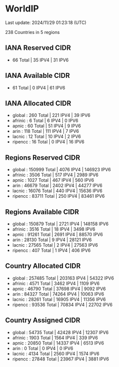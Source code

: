 # WorldIP

Last update: 2024/11/29 01:23:18 (UTC)

238 Countries in 5 regions

## IANA Reserved CIDR

- 66 Total | 35 IPV4 | 31 IPV6

## IANA Available CIDR

- 61 Total | 0 IPV4 | 61 IPV6

## IANA Allocated CIDR

- global : 260 Total | 221 IPV4 | 39 IPV6
- afrinic : 6 Total | 6 IPV4 | 0 IPV6
- apnic : 60 Total | 51 IPV4 | 9 IPV6
- arin : 118 Total | 111 IPV4 | 7 IPV6
- lacnic : 12 Total | 10 IPV4 | 2 IPV6
- ripencc : 16 Total | 0 IPV4 | 16 IPV6

## Regions Reserved CIDR

- global : 150999 Total | 4076 IPV4 | 146923 IPV6
- afrinic : 3506 Total | 517 IPV4 | 2989 IPV6
- apnic : 1027 Total | 467 IPV4 | 560 IPV6
- arin : 46679 Total | 2402 IPV4 | 44277 IPV6
- lacnic : 16076 Total | 440 IPV4 | 15636 IPV6
- ripencc : 83711 Total | 250 IPV4 | 83461 IPV6

## Regions Available CIDR

- global : 150879 Total | 2721 IPV4 | 148158 IPV6
- afrinic : 3516 Total | 18 IPV4 | 3498 IPV6
- apnic : 91261 Total | 2691 IPV4 | 88570 IPV6
- arin : 28130 Total | 9 IPV4 | 28121 IPV6
- lacnic : 27565 Total | 2 IPV4 | 27563 IPV6
- ripencc : 407 Total | 1 IPV4 | 406 IPV6

## Country Allocated CIDR

- global : 257485 Total | 203163 IPV4 | 54322 IPV6
- afrinic : 4571 Total | 3462 IPV4 | 1109 IPV6
- apnic : 46790 Total | 37698 IPV4 | 9092 IPV6
- arin : 84327 Total | 74264 IPV4 | 10063 IPV6
- lacnic : 28261 Total | 16905 IPV4 | 11356 IPV6
- ripencc : 93536 Total | 70834 IPV4 | 22702 IPV6

## Country Assigned CIDR

- global : 54735 Total | 42428 IPV4 | 12307 IPV6
- afrinic : 1903 Total | 1564 IPV4 | 339 IPV6
- apnic : 20850 Total | 14337 IPV4 | 6513 IPV6
- arin : 0 Total | 0 IPV4 | 0 IPV6
- lacnic : 4134 Total | 2560 IPV4 | 1574 IPV6
- ripencc : 27848 Total | 23967 IPV4 | 3881 IPV6
